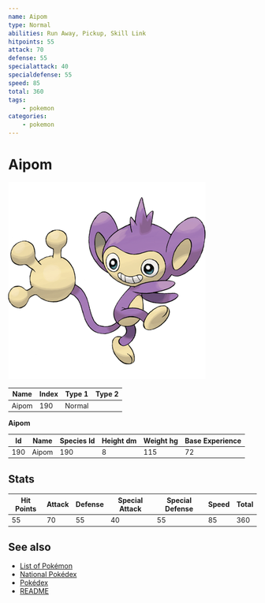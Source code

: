 ```yaml
---
name: Aipom
type: Normal
abilities: Run Away, Pickup, Skill Link
hitpoints: 55
attack: 70
defense: 55
specialattack: 40
specialdefense: 55
speed: 85
total: 360
tags:
    - pokemon
categories:
    - pokemon
---
```


# Aipom


![Aipom](images/190.png)

| **Name** | **Index** | **Type 1** | **Type 2** |
|----|----|----|----|
| Aipom | 190 | Normal  |  |

**Aipom** 




| **Id** | **Name** | **Species Id** | **Height dm** | **Weight hg** | **Base Experience** |
|--------|----------|----------------|------------|------------|---------------------|
| 190 | Aipom | 190 | 8 | 115 | 72 |



## Stats

| **Hit Points** | **Attack** | **Defense** | **Special Attack** | **Special Defense** | **Speed** | **Total** |
|----------------|------------|-------------|--------------------|---------------------|-----------|-----------|
| 55 | 70 | 55 | 40 | 55 | 85 | 360 |

## See also

- [List of Pokémon](../pokemon.md)
- [National Pokédex](../national_pokedex.md)
- [Pokédex](../pokedex.md)
- [README](../README.md)
